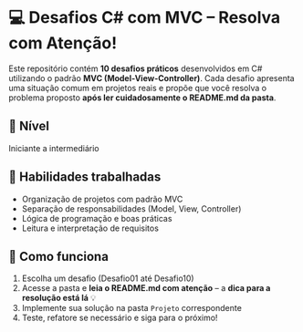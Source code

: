 # 💻 Desafios C# com MVC – Resolva com Atenção!

Este repositório contém **10 desafios práticos** desenvolvidos em C# utilizando o padrão **MVC (Model-View-Controller)**. Cada desafio apresenta uma situação comum em projetos reais e propõe que você resolva o problema proposto **após ler cuidadosamente o README.md da pasta**.

## 🔎 Nível
Iniciante a intermediário

## 🧩 Habilidades trabalhadas
- Organização de projetos com padrão MVC  
- Separação de responsabilidades (Model, View, Controller)  
- Lógica de programação e boas práticas  
- Leitura e interpretação de requisitos

## 🚀 Como funciona
1. Escolha um desafio (Desafio01 até Desafio10)  
2. Acesse a pasta e **leia o README.md com atenção** – a **dica para a resolução está lá** 💡  
3. Implemente sua solução na pasta `Projeto` correspondente  
4. Teste, refatore se necessário e siga para o próximo!
